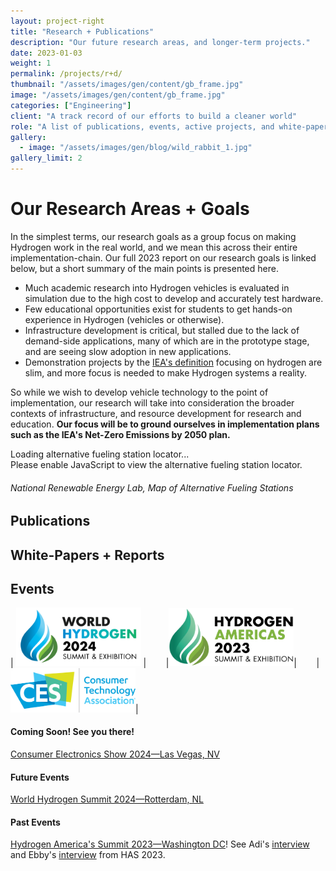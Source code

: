 ```yaml
---
layout: project-right
title: "Research + Publications"
description: "Our future research areas, and longer-term projects."
date: 2023-01-03
weight: 1
permalink: /projects/r+d/
thumbnail: "/assets/images/gen/content/gb_frame.jpg"
image: "/assets/images/gen/content/gb_frame.jpg"
categories: ["Engineering"]
client: "A track record of our efforts to build a cleaner world"
role: "A list of publications, events, active projects, and white-papers."
gallery:
  - image: "/assets/images/gen/blog/wild_rabbit_1.jpg"
gallery_limit: 2
---
```


# Our Research Areas + Goals

In the simplest terms, our research goals as a group focus on making Hydrogen work in the real world, and we mean this across their entire implementation-chain. Our full 2023 report on our research goals is linked below, but a short summary of the main points is presented here.

- Much academic research into Hydrogen vehicles is evaluated in simulation due to the high cost to develop and accurately test hardware. 
- Few educational opportunities exist for students to get hands-on experience in Hydrogen (vehicles or otherwise). 
- Infrastructure development is critical, but stalled due to the lack of demand-side applications, many of which are in the prototype stage, and are seeing slow adoption in new applications.
- Demonstration projects by the [IEA's definition](https://www.iea.org/reports/the-need-for-net-zero-demonstration-projects) focusing on hydrogen are slim, and more focus is needed to make Hydrogen systems a reality.

So while we wish to develop vehicle technology to the point of implementation, our research will take into consideration the broader contexts of infrastructure, and resource development for research and education. **Our focus will be to ground ourselves in implementation plans such as the IEA's Net-Zero Emissions by 2050 plan.**

<div id="afdc-stations"><div id="afdc-stations-loading">Loading alternative fueling station locator...</div></div><script type="text/javascript">window.afdcStationsOptions = {"country":"all","localeCountry":"US","path":"/find/nearest","query":{}}</script><script async defer src="https://widgets.nrel.gov/afdc/station-locator/assets/embed.js"></script><noscript>Please enable JavaScript to view the alternative fueling station locator.</noscript>

###### National Renewable Energy Lab, Map of Alternative Fueling Stations

## Publications

## White-Papers + Reports

## Events

| <img src="../../sponsor_logos/WHS/logo.png"  width="200"> | &nbsp;&nbsp;&nbsp;&nbsp;&nbsp;&nbsp; |<img src="../../sponsor_logos/WHS/america.png"  width="200">| &nbsp;&nbsp;&nbsp;&nbsp;&nbsp;&nbsp; | <img src="../../sponsor_logos/CES/logo.png"  width="200">|

#### Coming Soon! See you there!

[Consumer Electronics Show 2024—Las Vegas, NV](https://www.ces.tech)

#### Future Events

[World Hydrogen Summit 2024—Rotterdam, NL](https://www.world-hydrogen-summit.com)

#### Past Events

[Hydrogen America's Summit 2023—Washington DC](https://www.hydrogen-americas-summit.com)! See Adi's [interview](https://www.youtube.com/watch?v=ZpDTL_1tm_0) and Ebby's [interview](https://www.youtube.com/watch?v=EJznzb462qE) from HAS 2023.